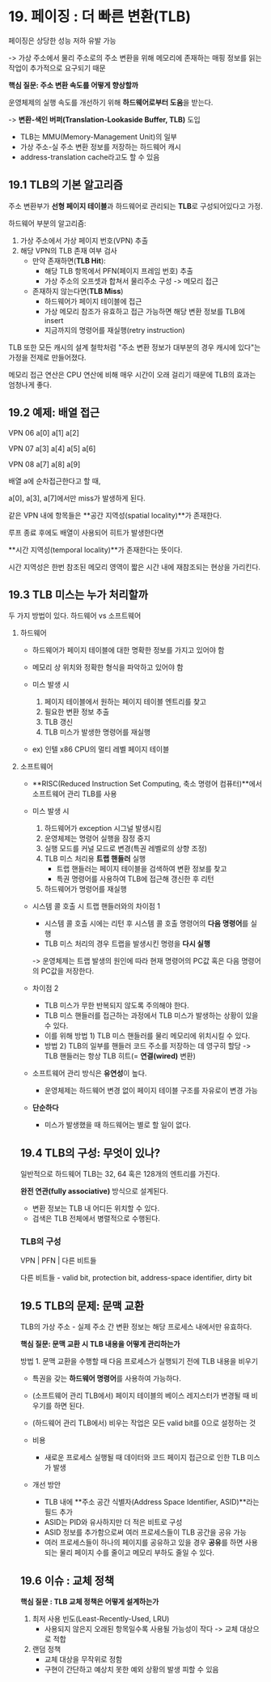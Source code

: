 # 19. 페이징 : 더 빠른 변환(TLB)

페이징은 상당한 성능 저하 유발 가능

-> 가상 주소에서 물리 주소로의 주소 변환을 위해 메모리에 존재하는 매핑 정보를 읽는 작업이 추가적으로 요구되기 때문



**핵심 질문: 주소 변환 속도를 어떻게 향상할까**



운영체제의 실행 속도를 개선하기 위해 **하드웨어로부터 도움**을 받는다.

-> **변환-색인 버퍼(Translation-Lookaside Buffer, TLB)** 도입

- TLB는 MMU(Memory-Management Unit)의 일부
- 가상 주소-실 주소 변환 정보를 저장하는 하드웨어 캐시
- address-translation cache라고도 할 수 있음



## 19.1 TLB의 기본 알고리즘

주소 변환부가 **선형 페이지 테이블**과 하드웨어로 관리되는 **TLB**로 구성되어있다고 가정.

하드웨어 부분의 알고리즘:

1. 가상 주소에서 가상 페이지 번호(VPN) 추출
2. 해당 VPN의 TLB 존재 여부 검사
   - 만약 존재하면(**TLB Hit**):
     - 해당 TLB 항목에서 PFN(페이지 프레임 번호) 추출
     - 가상 주소의 오프셋과 합쳐서 물리주소 구성 -> 메모리 접근
   - 존재하지 않는다면(**TLB Miss**)
     - 하드웨어가 페이지 테이블에 접근
     - 가상 메모리 참조가 유효하고 접근 가능하면 해당 변환 정보를 TLB에 insert
     - 지금까지의 명령어를 재실행(retry instruction)



TLB 또한 모든 캐시의 설계 철학처럼 "주소 변환 정보가 대부분의 경우 캐시에 있다"는 가정을 전제로 만들어졌다.

메모리 접근 연산은 CPU 연산에 비해 매우 시간이 오래 걸리기 때문에 TLB의 효과는 엄청나게 좋다.



## 19.2 예제: 배열 접근

VPN 06	a[0] a[1] a[2]

VPN 07	a[3] a[4] a[5] a[6]

VPN 08	a[7] a[8] a[9]



배열 a에 순차접근한다고 할 때,

a[0], a[3], a[7]에서만 miss가 발생하게 된다.

같은 VPN 내에 항목들은 **공간 지역성(spatial locality)**가 존재한다.



루프 종료 후에도 배열이 사용되어 히트가 발생한다면

**시간 지역성(temporal locality)**가 존재한다는 뜻이다.

시간 지역성은 한번 참조된 메모리 영역이 짧은 시간 내에 재참조되는 현상을 가리킨다.





## 19.3 TLB 미스는 누가 처리할까

두 가지 방법이 있다. 하드웨어 vs 소프트웨어

1. 하드웨어

   - 하드웨어가 페이지 테이블에 대한 명확한 정보를 가지고 있어야 함
   - 메모리 상 위치와 정확한 형식을 파악하고 있어야 함

   - 미스 발생 시
     1. 페이지 테이블에서 원하는 페이지 테이블 엔트리를 찾고
     2. 필요한 변환 정보 추출
     3. TLB 갱신
     4. TLB 미스가 발생한 명령어를 재실행
   - ex) 인텔 x86 CPU의 멀티 레벨 페이지 테이블

   

2. 소프트웨어

   - **RISC(Reduced Instruction Set Computing, 축소 명령어 컴퓨터)**에서 소프트웨어 관리 TLB를 사용

   - 미스 발생 시

     1. 하드웨어가 exception 시그널 발생시킴
     2. 운영체제는 명령어 실행을 잠정 중지
     3. 실행 모드를 커널 모드로 변경(특권 레벨로의 상향 조정)
     4. TLB 미스 처리용 **트랩 핸들러** 실행
        - 트랩 핸들러는 페이지 테이블을 검색하여 변환 정보를 찾고
        - 특권 명령어를 사용하여 TLB에 접근해 갱신한 후 리턴
     5. 하드웨어가 명령어를 재실행

   - 시스템 콜 호출 시 트랩 핸들러와의 차이점 1

     - 시스템 콜 호출 시에는 리턴 후 시스템 콜 호출 명령어의 **다음 명령어**를 실행
     - TLB 미스 처리의 경우 트랩을 발생시킨 명령을 **다시 실행**

     -> 운영체제는 트랩 발생의 원인에 따라 현재 명령어의 PC값 혹은 다음 명령어의 PC값을 저장한다.

   - 차이점 2
     - TLB 미스가 무한 반복되지 않도록 주의해야 한다.
     - TLB 미스 핸들러를 접근하는 과정에서 TLB 미스가 발생하는 상황이 있을 수 있다.
     - 이를 위해 방법 1) TLB 미스 핸들러를 물리 메모리에 위치시킬 수 있다.
     - 방법 2) TLB의 일부를 핸들러 코드 주소를 저장하는 데 영구히 할당 -> TLB 핸들러는 항상 TLB 히트(= **연결(wired)** 변환)
   - 소프트웨어 관리 방식은 **유연성**이 높다.
     - 운영체제는 하드웨어 변경 없이 페이지 테이블 구조를 자유로이 변경 가능
   - **단순하다**
     - 미스가 발생했을 때 하드웨어는 별로 할 일이 없다.

   

   ## 19.4 TLB의 구성: 무엇이 있나?

   일반적으로 하드웨어 TLB는 32, 64 혹은 128개의 엔트리를 가진다.

   

   **완전 연관(fully associative)** 방식으로 설계된다.

   - 변환 정보는 TLB 내 어디든 위치할 수 있다.
   - 검색은 TLB 전체에서 병렬적으로 수행된다.

   

   ### TLB의 구성

   VPN	|	PFN	| 다른 비트들

   다른 비트들 - valid bit, protection bit, address-space identifier, dirty bit

   

   ## 19.5 TLB의 문제: 문맥 교환

   TLB의 가상 주소 - 실제 주소 간 변환 정보는 해당 프로세스 내에서만 유효하다.

   

   **핵심 질문: 문맥 교환 시 TLB 내용을 어떻게 관리하는가**

   

   방법 1. 문맥 교환을 수행할 때 다음 프로세스가 실행되기 전에 TLB 내용을 비우기

   - 특권을 갖는 **하드웨어 명령어**를 사용하여 가능하다.
   - (소프트웨어 관리 TLB에서) 페이지 테이블의 베이스 레지스터가 변경될 때 비우기를 하면 된다.
   - (하드웨어 관리 TLB에서) 비우는 작업은 모든 valid bit를 0으로 설정하는 것

   - 비용
     - 새로운 프로세스 실행될 때 데이터와 코드 페이지 접근으로 인한 TLB 미스가 발생
   - 개선 방안
     - TLB 내에 **주소 공간 식별자(Address Space Identifier, ASID)**라는 필드 추가
     - ASID는 PID와 유사하지만 더 적은 비트로 구성
     - ASID 정보를 추가함으로써 여러 프로세스들이 TLB 공간을 공유 가능
     - 여러 프로세스들이 하나의 페이지를 공유하고 있을 경우 **공유**를 하면 사용되는 물리 페이지 수를 줄이고 메모리 부하도 줄일 수 있다.

   

   ## 19.6 이슈 : 교체 정책

   **핵심 질문 : TLB 교체 정책은 어떻게 설계하는가**

   1. 최저 사용 빈도(Least-Recently-Used, LRU)
      - 사용되지 않은지 오래된 항목일수록 사용될 가능성이 작다 -> 교체 대상으로 적합
   2. 랜덤 정책
      - 교체 대상을 무작위로 정함
      - 구현이 간단하고 예상치 못한 예외 상황의 발생 피할 수 있음

   

   

   

   

   

   

   

   

   

